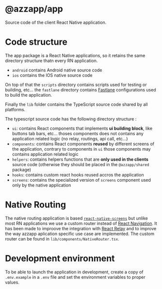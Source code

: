 # @azzapp/app

Source code of the client React Native application.

# Code structure

The app package is a React Native applications, so it retains the same directory structure thatn every RN application.

- `android` contains Android native source code
- `ios` contains the IOS native source code

On top of that the `scripts` directory contains scripts used for testing or building, etc... the `fastlane` directory contains [Fastlane](https://fastlane.tools/) configurations used to build the application.

Finally the `lib` folder contains the TypeScript source code shared by all platforms. 

The typescript source code has the following directory structure : 
- `ui`: contains React components that implements **ui building block**, like buttons tab bars, etc... thoses components does not contains any application related logic (no relay, routings, api call, etc...)
- `components`: contains React components **reused** by different screens of the application, contrary to components in `ui` those components may contains application related logic
- `helpers`: contains helpers functions that are **only used in the clients** source code (otherwise they should be placed in the `@azzapp/shared` package)
- `hooks`: contains custom react hooks reused accros the application
- `screens`: contains the specialized version of `screens` component used only by the native application


# Native Routing

The native routing application is based [`react-native-screens`](https://github.com/software-mansion/react-native-screens) but unlike most RN applications we use a custom router instead of [React Navigation](https://reactnavigation.org/). It has been made to improove the integration with [React Relay](https://relay.dev/) and to improve the way azzapp aplication specific use case are implemented.
The custom router can be found in `lib/components/NativeRouter.tsx`.


# Development environment

To be able to launch the application in development, create a copy of `.env.example` in a `.env` file and set the environment variables to proper values.